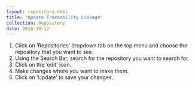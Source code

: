 ```yaml
---
layout: repository.html
title: "Update Traceability Linkage"
collection: Repository
date: 2016-10-12
---
```

1.	Click on ‘Repositories’ dropdown tab on the top menu and choose the repository that you want to see.
2.	Using the Search Bar, search for the repository you want to search for.
3.	Click on the ‘edit’ icon.
4.	Make changes where you want to make them.
5.	Click on ‘Update’ to save your changes.
